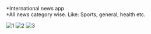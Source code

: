 *International news app                                                                                                                                                                                         
*All news category wise. Like: Sports, general, health etc.


![1](https://github.com/Bishozit/online_news_app/assets/110930138/6142739b-08f5-4da3-86b7-f140fb9409e1)
![2](https://github.com/Bishozit/online_news_app/assets/110930138/ebb0d580-c5cf-430a-b1e6-b8966242cf1c)
![3](https://github.com/Bishozit/online_news_app/assets/110930138/5141f643-a1eb-473f-b27e-e5b7901344ea)
